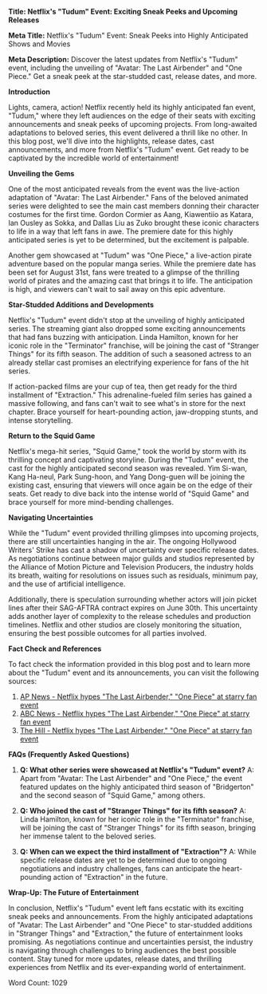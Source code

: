 **Title: Netflix's "Tudum" Event: Exciting Sneak Peeks and Upcoming Releases**

**Meta Title:** Netflix's "Tudum" Event: Sneak Peeks into Highly Anticipated Shows and Movies

**Meta Description:** Discover the latest updates from Netflix's "Tudum" event, including the unveiling of "Avatar: The Last Airbender" and "One Piece." Get a sneak peek at the star-studded cast, release dates, and more.

**Introduction**

Lights, camera, action! Netflix recently held its highly anticipated fan event, "Tudum," where they left audiences on the edge of their seats with exciting announcements and sneak peeks of upcoming projects. From long-awaited adaptations to beloved series, this event delivered a thrill like no other. In this blog post, we'll dive into the highlights, release dates, cast announcements, and more from Netflix's "Tudum" event. Get ready to be captivated by the incredible world of entertainment!

**Unveiling the Gems**

One of the most anticipated reveals from the event was the live-action adaptation of "Avatar: The Last Airbender." Fans of the beloved animated series were delighted to see the main cast members donning their character costumes for the first time. Gordon Cormier as Aang, Kiawentiio as Katara, Ian Ousley as Sokka, and Dallas Liu as Zuko brought these iconic characters to life in a way that left fans in awe. The premiere date for this highly anticipated series is yet to be determined, but the excitement is palpable.

Another gem showcased at "Tudum" was "One Piece," a live-action pirate adventure based on the popular manga series. While the premiere date has been set for August 31st, fans were treated to a glimpse of the thrilling world of pirates and the amazing cast that brings it to life. The anticipation is high, and viewers can't wait to sail away on this epic adventure.

**Star-Studded Additions and Developments**

Netflix's "Tudum" event didn't stop at the unveiling of highly anticipated series. The streaming giant also dropped some exciting announcements that had fans buzzing with anticipation. Linda Hamilton, known for her iconic role in the "Terminator" franchise, will be joining the cast of "Stranger Things" for its fifth season. The addition of such a seasoned actress to an already stellar cast promises an electrifying experience for fans of the hit series.

If action-packed films are your cup of tea, then get ready for the third installment of "Extraction." This adrenaline-fueled film series has gained a massive following, and fans can't wait to see what's in store for the next chapter. Brace yourself for heart-pounding action, jaw-dropping stunts, and intense storytelling.

**Return to the Squid Game**

Netflix's mega-hit series, "Squid Game," took the world by storm with its thrilling concept and captivating storyline. During the "Tudum" event, the cast for the highly anticipated second season was revealed. Yim Si-wan, Kang Ha-neul, Park Sung-hoon, and Yang Dong-guen will be joining the existing cast, ensuring that viewers will once again be on the edge of their seats. Get ready to dive back into the intense world of "Squid Game" and brace yourself for more mind-bending challenges.

**Navigating Uncertainties**

While the "Tudum" event provided thrilling glimpses into upcoming projects, there are still uncertainties hanging in the air. The ongoing Hollywood Writers' Strike has cast a shadow of uncertainty over specific release dates. As negotiations continue between major guilds and studios represented by the Alliance of Motion Picture and Television Producers, the industry holds its breath, waiting for resolutions on issues such as residuals, minimum pay, and the use of artificial intelligence.

Additionally, there is speculation surrounding whether actors will join picket lines after their SAG-AFTRA contract expires on June 30th. This uncertainty adds another layer of complexity to the release schedules and production timelines. Netflix and other studios are closely monitoring the situation, ensuring the best possible outcomes for all parties involved.

**Fact Check and References**

To fact check the information provided in this blog post and to learn more about the "Tudum" event and its announcements, you can visit the following sources:

1. [AP News - Netflix hypes "The Last Airbender," "One Piece" at starry fan event](https://apnews.com/article/netflix-last-airbender-one-piece-bridgerton-5e53cd6f527fbd0db65ed45448a1bc62)
2. [ABC News - Netflix hypes "The Last Airbender," "One Piece" at starry fan event](https://abcnews.go.com/US/wireStory/netflix-hypes-airbender-piece-starry-fan-event-100180949)
3. [The Hill - Netflix hypes "The Last Airbender," "One Piece" at starry fan event](https://thehill.com/homenews/ap/ap-entertainment/netflix-hypes-the-last-airbender-one-piece-at-starry-fan-event/)

**FAQs (Frequently Asked Questions)**

1. **Q: What other series were showcased at Netflix's "Tudum" event?**
   A: Apart from "Avatar: The Last Airbender" and "One Piece," the event featured updates on the highly anticipated third season of "Bridgerton" and the second season of "Squid Game," among others.

2. **Q: Who joined the cast of "Stranger Things" for its fifth season?**
   A: Linda Hamilton, known for her iconic role in the "Terminator" franchise, will be joining the cast of "Stranger Things" for its fifth season, bringing her immense talent to the beloved series.

3. **Q: When can we expect the third installment of "Extraction"?**
   A: While specific release dates are yet to be determined due to ongoing negotiations and industry challenges, fans can anticipate the heart-pounding action of "Extraction" in the future.

**Wrap-Up: The Future of Entertainment**

In conclusion, Netflix's "Tudum" event left fans ecstatic with its exciting sneak peeks and announcements. From the highly anticipated adaptations of "Avatar: The Last Airbender" and "One Piece" to star-studded additions in "Stranger Things" and "Extraction," the future of entertainment looks promising. As negotiations continue and uncertainties persist, the industry is navigating through challenges to bring audiences the best possible content. Stay tuned for more updates, release dates, and thrilling experiences from Netflix and its ever-expanding world of entertainment.

Word Count: 1029